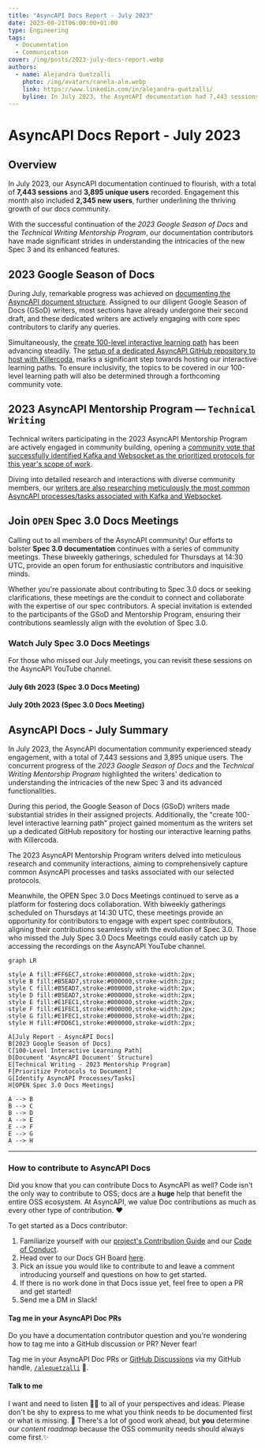 ```yaml
---
title: "AsyncAPI Docs Report - July 2023"
date: 2023-08-21T06:00:00+01:00
type: Engineering
tags:
  - Documentation
  - Communication
cover: /img/posts/2023-july-docs-report.webp
authors:
  - name: Alejandra Quetzalli
    photo: /img/avatars/canela-ale.webp
    link: https://www.linkedin.com/in/alejandra-quetzalli/
    byline: In July 2023, the AsyncAPI documentation had 7,443 sessions and  3,895 unique users, including  2,345 new users.
---  
```


# AsyncAPI Docs Report - July 2023

## Overview
In July 2023, our AsyncAPI documentation continued to flourish, with a total of **7,443 sessions** and **3,895 unique users** recorded. Engagement this month also included **2,345 new users**, further underlining the thriving growth of our docs community.

With the successful continuation of the _2023 Google Season of Docs_ and the _Technical Writing Mentorship Program_, our documentation contributors have made significant strides in understanding the intricacies of the new Spec 3 and its enhanced features.

## 2023 Google Season of Docs
During July, remarkable progress was achieved on [documenting the AsyncAPI document structure](https://github.com/asyncapi/website/issues/1507). Assigned to our diligent Google Season of Docs (GSoD) writers, most sections have already undergone their second draft, and these dedicated writers are actively engaging with core spec contributors to clarify any queries.

Simultaneously, the [create 100-level interactive learning path](https://github.com/asyncapi/website/issues/1520) has been advancing steadily. The [setup of a dedicated AsyncAPI GitHub repository to host with Killercoda](https://github.com/asyncapi/website/issues/1522), marks a significant step towards hosting our interactive learning paths. To ensure inclusivity, the topics to be covered in our 100-level learning path will also be determined through a forthcoming community vote.

## 2023 AsyncAPI Mentorship Program — `Technical Writing` 
Technical writers participating in the 2023 AsyncAPI Mentorship Program are actively engaged in community building, opening a [community vote that successfully identified Kafka and Websocket as the prioritized protocols for this year's scope of work](https://github.com/orgs/asyncapi/discussions/815). 

Diving into detailed research and interactions with diverse community members, our [writers are also researching meticulously the most common AsyncAPI processes/tasks associated with Kafka and Websocket](https://github.com/orgs/asyncapi/discussions/814).

## Join `OPEN` Spec 3.0 Docs Meetings
Calling out to all members of the AsyncAPI community! Our efforts to bolster **Spec 3.0 documentation** continues with a series of community meetings. These biweekly gatherings, scheduled for Thursdays at 14:30 UTC, provide an open forum for enthusiastic contributors and inquisitive minds.

Whether you're passionate about contributing to Spec 3.0 docs or seeking clarifications, these meetings are the conduit to connect and collaborate with the expertise of our spec contributors. A special invitation is extended to the participants of the GSoD and Mentorship Program, ensuring their contributions seamlessly align with the evolution of Spec 3.0.

### Watch July Spec 3.0 Docs Meetings
For those who missed our July meetings, you can revisit these sessions on the AsyncAPI YouTube channel. 

#### July 6th 2023 (Spec 3.0 Docs Meeting)
<YouTube id="Lunp8eSLONc" />

#### July 20th 2023 (Spec 3.0 Docs Meeting)
<YouTube id="a2luTxpmkfs" />


## AsyncAPI Docs - July Summary
In July 2023, the AsyncAPI documentation community experienced steady engagement, with a total of 7,443 sessions and 3,895 unique users. The concurrent progress of the _2023 Google Season of Docs_ and the _Technical Writing Mentorship Program_ highlighted the writers' dedication to understanding the intricacies of the new Spec 3 and its advanced functionalities.

During this period, the Google Season of Docs (GSoD) writers made substantial strides in their assigned projects. Additionally, the "create 100-level interactive learning path" project gained momentum as the writers set up a dedicated GitHub repository for hosting our interactive learning paths with Killercoda. 

The 2023 AsyncAPI Mentorship Program writers delved into meticulous research and community interactions, aiming to comprehensively capture common AsyncAPI processes and tasks associated with our selected protocols. 

Meanwhile, the OPEN Spec 3.0 Docs Meetings continued to serve as a platform for fostering docs collaboration. With biweekly gatherings scheduled on Thursdays at 14:30 UTC, these meetings provide an opportunity for contributors to engage with expert spec contributors, aligning their contributions seamlessly with the evolution of Spec 3.0. Those who missed the July Spec 3.0 Docs Meetings could easily catch up by accessing the recordings on the AsyncAPI YouTube channel. 

```mermaid
graph LR

style A fill:#FF6EC7,stroke:#000000,stroke-width:2px;
style B fill:#B5EAD7,stroke:#000000,stroke-width:2px;
style C fill:#B5EAD7,stroke:#000000,stroke-width:2px;
style D fill:#B5EAD7,stroke:#000000,stroke-width:2px; 
style E fill:#E1FEC1,stroke:#000000,stroke-width:2px;
style F fill:#E1FEC1,stroke:#000000,stroke-width:2px;
style G fill:#E1FEC1,stroke:#000000,stroke-width:2px;
style H fill:#FDD6C1,stroke:#000000,stroke-width:2px;

A[July Report - AsyncAPI Docs]
B[2023 Google Season of Docs]
C[100-Level Interactive Learning Path]
D[Document 'AsyncAPI Document' Structure]
E[Technical Writing - 2023 Mentorship Program]
F[Prioritize Protocols to Document]
G[Identify AsyncAPI Processes/Tasks]
H[OPEN Spec 3.0 Docs Meetings]

A --> B
B --> C
B --> D
A --> E
E --> F
E --> G
A --> H
```

---

### How to contribute to AsyncAPI Docs
Did you know that you can contribute Docs to AsyncAPI as well? Code isn't the only way to contribute to OSS; docs are a **huge** help that benefit the entire OSS ecosystem. At AsyncAPI, we value Doc contributions as much as every other type of contribution. ❤️

To get started as a Docs contributor:
1. Familiarize yourself with our [project's Contribution Guide](https://github.com/asyncapi/community/blob/master/CONTRIBUTING.md) and our [Code of Conduct](https://github.com/asyncapi/.github/blob/master/CODE_OF_CONDUCT.md).
2. Head over to our Docs GH Board [here](https://github.com/orgs/asyncapi/projects/12).
3. Pick an issue you would like to contribute to and leave a comment introducing yourself and questions on how to get started. 
4. If there is no work done in that Docs issue yet, feel free to open a PR and get started!
5. Send me a DM in Slack! 

#### Tag me in your AsyncAPI Doc PRs
Do you have a documentation contributor question and you're wondering how to tag me into a GitHub discussion or PR? Never fear!

Tag me in your AsyncAPI Doc PRs or [GitHub Discussions](https://github.com/asyncapi/community/discussions/categories/docs) via my GitHub handle, [`/alequetzalli`](https://github.com/quetzalliwrites) 🐙.

#### Talk to me
I want and need to listen 👂🏽 to all of your perspectives and ideas. Please don't be shy to express to me what you think needs to be documented first or what is missing. 📝 There's a lot of good work ahead, but **you** determine _our content roadmap_ because the OSS community needs should always come first.✨
